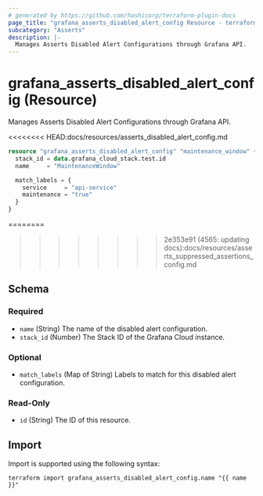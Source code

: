 ```yaml
---
# generated by https://github.com/hashicorp/terraform-plugin-docs
page_title: "grafana_asserts_disabled_alert_config Resource - terraform-provider-grafana"
subcategory: "Asserts"
description: |-
  Manages Asserts Disabled Alert Configurations through Grafana API.
---
```


# grafana_asserts_disabled_alert_config (Resource)

Manages Asserts Disabled Alert Configurations through Grafana API.


<<<<<<<< HEAD:docs/resources/asserts_disabled_alert_config.md
```terraform
resource "grafana_asserts_disabled_alert_config" "maintenance_window" {
  stack_id = data.grafana_cloud_stack.test.id
  name     = "MaintenanceWindow"

  match_labels = {
    service     = "api-service"
    maintenance = "true"
  }
}
```
========
>>>>>>>> 2e353e91 (4565: updating docs):docs/resources/asserts_suppressed_assertions_config.md

<!-- schema generated by tfplugindocs -->
## Schema

### Required

- `name` (String) The name of the disabled alert configuration.
- `stack_id` (Number) The Stack ID of the Grafana Cloud instance.

### Optional

- `match_labels` (Map of String) Labels to match for this disabled alert configuration.

### Read-Only

- `id` (String) The ID of this resource.

## Import

Import is supported using the following syntax:

```shell
terraform import grafana_asserts_disabled_alert_config.name "{{ name }}"
```
